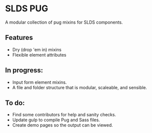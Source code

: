 # SLDS PUG
A modular collection of pug mixins for SLDS components.

## Features
- Dry (drop 'em in) mixins
- Flexible element attributes


## In progress:
- Input form element mixins.
- A file and folder structure that is modular, scaleable, and sensible.

## To do:
- Find some contributors for help and sanity checks.
- Update gulp to compile Pug and Sass files.
- Create demo pages so the output can be viewed.
